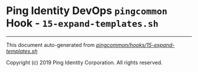 
# Ping Identity DevOps `pingcommon` Hook - `15-expand-templates.sh`

---
This document auto-generated from _[pingcommon/hooks/15-expand-templates.sh](https://github.com/pingidentity/pingidentity-docker-builds/blob/master/pingcommon/hooks/15-expand-templates.sh)_

Copyright (c)  2019 Ping Identity Corporation. All rights reserved.
